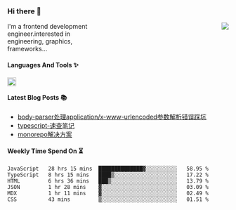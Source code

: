 <!--
**zhaohuanyuu/zhaohuanyuu** is a ✨ _special_ ✨ repository because its `README.md` (this file) appears on your GitHub profile.
-->

### Hi there 👋

<picture>
  <source media="(prefers-color-scheme: dark)" srcset="https://github-readme-stats.vercel.app/api?username=zhaohuanyuu&count_private=true&show_icons=true&theme=city_lights&hide_title=true">
  <img align="right" src="https://github-readme-stats.vercel.app/api?username=zhaohuanyuu&count_private=true&show_icons=true&hide_title=true">
</picture>

<p align="left" style="width:40%">I'm a frontend development engineer.interested in engineering, graphics, frameworks...</p>

#### Languages And Tools ✨

<img align="left" height="20" src="https://skillicons.dev/icons?i=js,ts,nodejs,react,vue,gatsby,materialui,graphql,nestjs,electron,flutter" />

</br>

#### Latest Blog Posts 📚
<!-- BLOG-POST-LIST:START -->
- [body-parser处理application/x-www-urlencoded参数解析错误踩坑](https://zhy.gatsbyjs.io/blog/body-parser)
- [typescript-速查笔记](https://zhy.gatsbyjs.io/blog/ts-note)
- [monorepo解决方案](https://zhy.gatsbyjs.io/blog/monorepos)
<!-- BLOG-POST-LIST:END -->

#### Weekly Time Spend On ⏳
<!--START_SECTION:waka-->

```text
JavaScript   28 hrs 15 mins  ██████████████▓░░░░░░░░░░   58.95 %
TypeScript   8 hrs 15 mins   ████▒░░░░░░░░░░░░░░░░░░░░   17.22 %
HTML         6 hrs 36 mins   ███▒░░░░░░░░░░░░░░░░░░░░░   13.79 %
JSON         1 hr 28 mins    ▓░░░░░░░░░░░░░░░░░░░░░░░░   03.09 %
MDX          1 hr 11 mins    ▓░░░░░░░░░░░░░░░░░░░░░░░░   02.49 %
CSS          43 mins         ▒░░░░░░░░░░░░░░░░░░░░░░░░   01.51 %
```

<!--END_SECTION:waka-->
